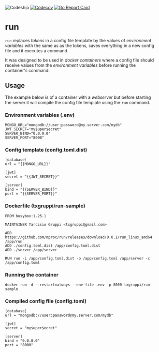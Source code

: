 ![Codeship](https://img.shields.io/codeship/87164220-a2e7-0134-2faa-0a9a91773973.svg?style=flat-square)
[![Codecov](https://img.shields.io/codecov/c/github/nproc/run.svg?style=flat-square)](https://codecov.io/github/nproc/run)
[![Go Report Card](https://img.shields.io/badge/go_report-A+-brightgreen.svg?style=flat-square)](https://goreportcard.com/report/github.com/nproc/run)

# run

`run` replaces *tokens* in a config file template by the values of *environment variables* with the same as as the tokens, saves everything in a new config file and it executes a command.

It was designed to be used in *docker containers* where a config file should receive values from the *environment variables* before running the container's command.

## Usage

The example below is of a container with a *webserver* but before starting the server it will compile the config file template using the `run` command.

### Environment variables (.env)

```
MONGO_URL="mongodb://user:password@my.server.com/mydb"
JWT_SECRET="my$uper$ecret"
SERVER_BIND="0.0.0.0"
SERVER_PORT="8000"
```

### Config template (config.toml.dist)

```
[database]
url = "{{MONGO_URL}}"

[jwt]
secret = "{{JWT_SECRET}}"

[server]
bind = "{{SERVER_BIND}}"
port = "{{SERVER_PORT}}"
```

### Dockerfile (txgruppi/run-sample)

```
FROM busybox:1.25.1

MAINTAINER Tarcisio Gruppi <txgruppi@gmail.com>

ADD https://github.com/nproc/run/releases/download/0.0.1/run_linux_amd64 /app/run
ADD ./config.toml.dist /app/config.toml.dist
ADD ./server /app/server

RUN run -i /app/config.toml.dist -o /app/config.toml /app/server -c /app/config.toml
```

### Running the container

```
docker run -d --restart=always --env-file .env -p 8000 txgruppi/run-sample
```

### Compiled config file (config.toml)

```
[database]
url = "mongodb://user:password@my.server.com/mydb"

[jwt]
secret = "my$uper$ecret"

[server]
bind = "0.0.0.0"
port = "8000"
```
